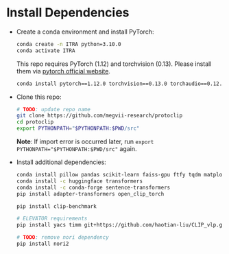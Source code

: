 
# Install Dependencies

- Create a conda environment and install PyTorch:

    ```bash
    conda create -n ITRA python=3.10.0
    conda activate ITRA
    ```

    This repo requires PyTorch (1.12) and torchvision (0.13). Please install them via [pytorch official website](https://pytorch.org/get-started/locally).

    ```bash
    conda install pytorch==1.12.0 torchvision==0.13.0 torchaudio==0.12.0 cudatoolkit=10.2 -c pytorch
    ```

- Clone this repo:

   ```bash
  # TODO: update repo name
   git clone https://github.com/megvii-research/protoclip
   cd protoclip
   export PYTHONPATH="$PYTHONPATH:$PWD/src"
   ```
   **Note**: If import error is occurred later, run `export PYTHONPATH="$PYTHONPATH:$PWD/src"` again.

- Install additional dependencies:
    ```bash
    conda install pillow pandas scikit-learn faiss-gpu ftfy tqdm matplotlib pycocotools wandb
    conda install -c huggingface transformers 
    conda install -c conda-forge sentence-transformers
    pip install adapter-transformers open_clip_torch
  
  pip install clip-benchmark
    
    # ELEVATOR requirements  
    pip install yacs timm git+https://github.com/haotian-liu/CLIP_vlp.git vision-evaluation
    
    # TODO: remove nori dependency
    pip install nori2
    ```
  